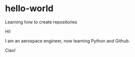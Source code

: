 # hello-world
Learning how to create repositories

Hi!

I am an aerospace engineer, now learning Python and Github.

Ciao!
